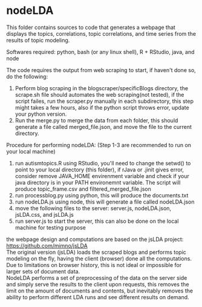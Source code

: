 # nodeLDA

This folder contains sources to code that generates a webpage that displays the topics, correlations, topic correlations, and time series from the results of topic modeling. 

Softwares required: python, bash (or any linux shell), R + RStudio, java, and node

The code requires the output from web scraping to start, if haven't done so, do the following:
<ol>
<li> Perform blog scraping in the blogscraper/specificBlogs directory, the scrape.sh file should automates the web scraping(not tested), if the script failes, run the scraper.py manually in each subdirectory, this step might takes a few hours, also if the python script throws error, update your python version. </li>
<li> Run the merge.py to merge the data from each folder, this should generate a file called merged_file.json, and move the file to the current directory. </li>
</ol>

Procedure for performing nodeLDA: (Step 1-3 are recommended to run on your local machine)
<ol>
<li>run autismtopics.R using RStudio, you'll need to change the setwd() to point to your local directory (this folder), if rJava or .jinit gives error, consider remove JAVA_HOME envirenment variable and check if your java directory is in your PATH environemnt variable. The script will produce topic_frame.csv and filtered_merged_file.json</li>
<li>run processblog.py using python, this will produce the documents.txt</li>
<li>run nodeLDA.js using node, this will generate a file called nodeLDA.json</li>
<li>move the following files to the server: server.js, nodeLDA.json, jsLDA.css, and jsLDA.js</li>
<li>run server.js to start the server, this can also be done on the local machine for testing purpose</li>
</ol>

the webpage design and computations are based on the jsLDA project: https://github.com/mimno/jsLDA <br>
The original version (jsLDA) loads the scraped blogs and performs topic modeling on the fly, having the client (browser) done all the computations. Due to limitations on browser history, this is not ideal or impossible for larger sets of document data. <br>
NodeLDA performs a set of preprocessing of the data on the server side and simply serve the results to the client upon requests, this removes the limit on the amount of documents and contents, but inevitably removes the ability to perform different LDA runs and see different results on demand.